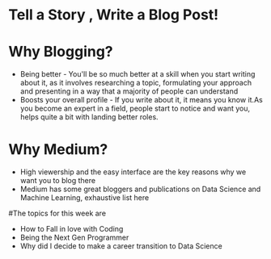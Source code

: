 # Tell a Story , Write a Blog Post!

# Why Blogging?
* Being better - You'll be so much better at a skill when you start writing about it, as it involves researching a topic, formulating your approach and presenting in a way that a majority of people can understand
* Boosts your overall profile - If you write about it, it means you know it.As you become an expert in a field, people start to notice and want you, helps quite a bit with landing better roles.

# Why Medium?
* High viewership and the easy interface are the key reasons why we want you to blog there
* Medium has some great bloggers and publications on Data Science and Machine Learning, exhaustive list here

#The topics for this week are 
* How to Fall in love with Coding
* Being the Next Gen Programmer
* Why did I decide to make a career  transition to Data Science
